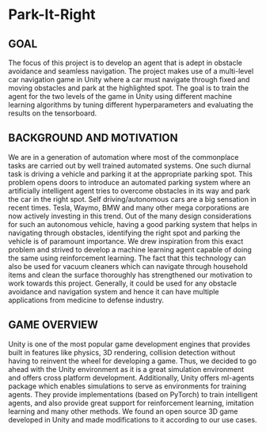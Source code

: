 # Park-It-Right

## GOAL

The focus of this project is to develop an agent that is adept in obstacle avoidance and seamless navigation. The project makes use of a multi-level car navigation game in Unity where a car must navigate through fixed and moving obstacles and park at the highlighted spot. The goal is to train the agent for the two levels of the game in Unity using different machine learning algorithms by tuning different hyperparameters and evaluating the results on the tensorboard.

## BACKGROUND AND MOTIVATION

We are in a generation of automation where most of the commonplace tasks are carried out by well trained automated systems. One such diurnal task is driving a vehicle and parking it at the appropriate parking spot. This problem opens doors to introduce an automated parking system where an artificially intelligent agent tries to overcome obstacles in its way and park the car in the right spot. Self driving/autonomous cars are a big sensation in recent times. Tesla, Waymo, BMW and many other mega corporations are now actively investing in this trend. Out of the many design considerations for such an autonomous vehicle, having a good parking system that helps in navigating through obstacles, identifying the right spot and parking the vehicle is of paramount importance. We drew inspiration from this exact problem and strived to develop a machine learning agent capable of doing the same using reinforcement learning. The fact that this technology can also be used for vacuum cleaners which can navigate through household items and clean the surface thoroughly has strengthened our motivation to work towards this project. Generally, it could be used for any obstacle avoidance and navigation system and hence it can have multiple applications from medicine to defense industry. 

## GAME OVERVIEW 
Unity is one of the most popular game development engines that provides built in features like physics, 3D rendering, collision detection without having to reinvent the wheel for developing a game. Thus, we decided to go ahead with the Unity environment as it is a great simulation environment and offers cross platform development. Additionally, Unity offers ml-agents package which enables simulations to serve as environments for training agents. They provide implementations (based on PyTorch) to train intelligent agents, and also provide great support for reinforcement learning, imitation learning and many other methods.
We found an open source 3D game developed in Unity and made modifications to it according to our use cases. 
